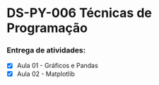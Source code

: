# DS-PY-006 Técnicas de Programação

### Entrega de atividades:

- [x] Aula 01 - Gráficos e Pandas
- [x] Aula 02 - Matplotlib
